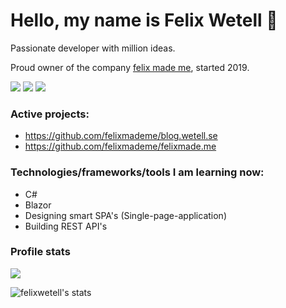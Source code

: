 # Hello, my name is Felix Wetell 🚀

Passionate developer with million ideas.

Proud owner of the company [felix made me](https://felixmade.me/), started 2019. 

[![](https://img.shields.io/badge/LinkedIn-Felix%20Wetell-blue)](https://www.linkedin.com/in/felix-wetell/)
[![](https://img.shields.io/badge/Contact-hello%40felixmade.me-green)](mailto:hello@felixmade.me?subject=I%20saw%20your%20profile%20on%20GitHub...)
[![](https://img.shields.io/badge/Website-felixmade.me-red)](https://felixmade.me)

### Active projects:
- https://github.com/felixmademe/blog.wetell.se
- https://github.com/felixmademe/felixmade.me

### Technologies/frameworks/tools I am learning now:
- C#
- Blazor
- Designing smart SPA's (Single-page-application)
- Building REST API's

### Profile stats
![](https://komarev.com/ghpvc/?username=felixwetell&color=brightgreen&label=Profile+views)

![felixwetell's stats](https://github-readme-stats.vercel.app/api?username=felixwetell&show_icons=true)

